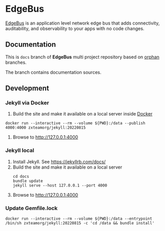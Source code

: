 # EdgeBus

[EdgeBus](https://zxteamorg.github.io/edgebus) is an application level network edge bus that adds connectivity, auditability, and observability to your apps with no code changes.

## Documentation

This is `docs` branch of **EdgeBus** multi project repository based on [orphan](https://git-scm.com/docs/git-checkout#Documentation/git-checkout.txt---orphanltnew-branchgt) branches.

The branch contains documentation sources.

## Development

### Jekyll via Docker
1. Build the site and make it available on a local server inside [Docker](https://www.docker.com/)
  ```shell
  docker run --interactive --rm --volume ${PWD}:/data --publish 4000:4000 zxteamorg/jekyll:20220815
  ```
1. Browse to http://127.0.0.1:4000

### Jekyll local
1. Install Jekyll. See https://jekyllrb.com/docs/
1. Build the site and make it available on a local server
	```shell
	cd docs
	bundle update
	jekyll serve --host 127.0.0.1 --port 4000
	```
1. Browse to http://127.0.0.1:4000


### Update Gemfile.lock

```shell
docker run --interactive --rm --volume ${PWD}:/data --entrypoint /bin/sh zxteamorg/jekyll:20220815 -c 'cd /data && bundle install'
```

